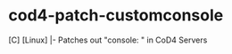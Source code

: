 cod4-patch-customconsole
========================

[C] [Linux] |- Patches out "console: " in CoD4 Servers
